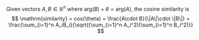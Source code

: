 Given vectors $A,B\in \mathbb{R}^n$ where $\mathrm{arg}(B) + \theta = \mathrm{arg}(A)$, the cosine similarity is  
$$
\mathrm{similarity} = cos(\theta) = \frac{A\cdot B}{\|A\|\cdot \|B\|} = \frac{\sum_{i=1}^n A_iB_i}{\sqrt{(\sum_{i=1}^n A_i^2)(\sum_{i=1}^n B_i^2)}}
$$

